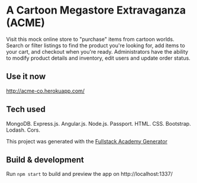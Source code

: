 # A Cartoon Megastore Extravaganza (ACME)

Visit this mock online store to "purchase" items from cartoon worlds. Search or filter listings to find the product you're looking for, add items to your cart, and checkout when you're ready. Administrators have the ability to modify product details and inventory, edit users and update order status.

## Use it now

http://acme-co.herokuapp.com/

## Tech used

MongoDB. Express.js. Angular.js. Node.js. Passport. HTML. CSS. Bootstrap. Lodash. Cors.

This project was generated with the [Fullstack Academy Generator](https://github.com/FullstackAcademy/fsg)

## Build & development

Run `npm start` to build and preview the app on http://localhost:1337/